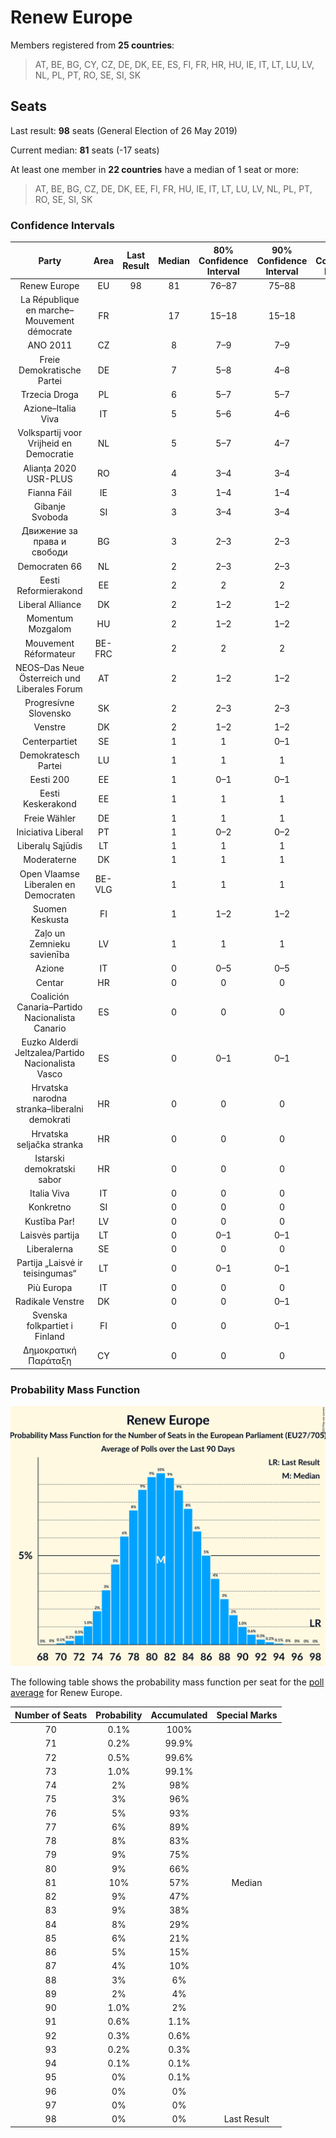 # Renew Europe

Members registered from **25 countries**:

> AT, BE, BG, CY, CZ, DE, DK, EE, ES, FI, FR, HR, HU, IE, IT, LT, LU, LV, NL, PL, PT, RO, SE, SI, SK

## Seats

Last result: **98** seats (General Election of 26 May 2019)

Current median: **81** seats (-17 seats)

At least one member in **22 countries** have a median of 1 seat or more:

> AT, BE, BG, CZ, DE, DK, EE, FI, FR, HU, IE, IT, LT, LU, LV, NL, PL, PT, RO, SE, SI, SK

### Confidence Intervals

| Party | Area | Last Result | Median | 80% Confidence Interval | 90% Confidence Interval | 95% Confidence Interval | 99% Confidence Interval |
|:-----:|:----:|:-----------:|:------:|:-----------------------:|:-----------------------:|:-----------------------:|:-----------------------:|
| Renew Europe | EU | 98 | 81 | 76–87 | 75–88 | 74–89 | 72–92 |
| La République en marche–Mouvement démocrate | FR | | 17 | 15–18 | 15–18 | 15–19 | 14–19 |
| ANO 2011 | CZ | | 8 | 7–9 | 7–9 | 7–9 | 6–10 |
| Freie Demokratische Partei | DE | | 7 | 5–8 | 4–8 | 4–9 | 4–10 |
| Trzecia Droga | PL | | 6 | 5–7 | 5–7 | 4–7 | 4–8 |
| Azione–Italia Viva | IT | | 5 | 5–6 | 4–6 | 4–7 | 4–7 |
| Volkspartij voor Vrijheid en Democratie | NL | | 5 | 5–7 | 4–7 | 4–8 | 4–8 |
| Alianța 2020 USR-PLUS | RO | | 4 | 3–4 | 3–4 | 2–4 | 2–5 |
| Fianna Fáil | IE | | 3 | 1–4 | 1–4 | 1–4 | 1–4 |
| Gibanje Svoboda | SI | | 3 | 3–4 | 3–4 | 3–4 | 3–4 |
| Движение за права и свободи | BG | | 3 | 2–3 | 2–3 | 2–3 | 2–3 |
| Democraten 66 | NL | | 2 | 2–3 | 2–3 | 2–3 | 2–3 |
| Eesti Reformierakond | EE | | 2 | 2 | 2 | 2 | 2–3 |
| Liberal Alliance | DK | | 2 | 1–2 | 1–2 | 1–2 | 1–2 |
| Momentum Mozgalom | HU | | 2 | 1–2 | 1–2 | 1–2 | 1–2 |
| Mouvement Réformateur | BE-FRC | | 2 | 2 | 2 | 1–2 | 1–2 |
| NEOS–Das Neue Österreich und Liberales Forum | AT | | 2 | 1–2 | 1–2 | 1–2 | 1–2 |
| Progresívne Slovensko | SK | | 2 | 2–3 | 2–3 | 1–3 | 1–3 |
| Venstre | DK | | 2 | 1–2 | 1–2 | 1–2 | 1–2 |
| Centerpartiet | SE | | 1 | 1 | 0–1 | 0–1 | 0–1 |
| Demokratesch Partei | LU | | 1 | 1 | 1 | 1 | 1–2 |
| Eesti 200 | EE | | 1 | 0–1 | 0–1 | 0–1 | 0–1 |
| Eesti Keskerakond | EE | | 1 | 1 | 1 | 1–2 | 1–2 |
| Freie Wähler | DE | | 1 | 1 | 1 | 1–2 | 0–2 |
| Iniciativa Liberal | PT | | 1 | 0–2 | 0–2 | 0–2 | 0–3 |
| Liberalų Sąjūdis | LT | | 1 | 1 | 1 | 1 | 1–2 |
| Moderaterne | DK | | 1 | 1 | 1 | 1 | 0–1 |
| Open Vlaamse Liberalen en Democraten | BE-VLG | | 1 | 1 | 1 | 1 | 1 |
| Suomen Keskusta | FI | | 1 | 1–2 | 1–2 | 1–2 | 1–2 |
| Zaļo un Zemnieku savienība | LV | | 1 | 1 | 1 | 1 | 1 |
| Azione | IT | | 0 | 0–5 | 0–5 | 0–5 | 0–6 |
| Centar | HR | | 0 | 0 | 0 | 0 | 0–1 |
| Coalición Canaria–Partido Nacionalista Canario | ES | | 0 | 0 | 0 | 0 | 0 |
| Euzko Alderdi Jeltzalea/Partido Nacionalista Vasco | ES | | 0 | 0–1 | 0–1 | 0–1 | 0–1 |
| Hrvatska narodna stranka–liberalni demokrati | HR | | 0 | 0 | 0 | 0 | 0 |
| Hrvatska seljačka stranka | HR | | 0 | 0 | 0 | 0 | 0 |
| Istarski demokratski sabor | HR | | 0 | 0 | 0 | 0 | 0 |
| Italia Viva | IT | | 0 | 0 | 0 | 0–4 | 0–4 |
| Konkretno | SI | | 0 | 0 | 0 | 0 | 0 |
| Kustība Par! | LV | | 0 | 0 | 0 | 0 | 0 |
| Laisvės partija | LT | | 0 | 0–1 | 0–1 | 0–1 | 0–1 |
| Liberalerna | SE | | 0 | 0 | 0 | 0 | 0 |
| Partija „Laisvė ir teisingumas“ | LT | | 0 | 0–1 | 0–1 | 0–1 | 0–1 |
| Più Europa | IT | | 0 | 0 | 0 | 0 | 0–3 |
| Radikale Venstre | DK | | 0 | 0 | 0–1 | 0–1 | 0–1 |
| Svenska folkpartiet i Finland | FI | | 0 | 0 | 0–1 | 0–1 | 0–1 |
| Δημοκρατική Παράταξη | CY | | 0 | 0 | 0 | 0 | 0 |

### Probability Mass Function

![Graph with seats probability mass function not yet produced](average-2023-06-30-seats-pmf-reneweurope.png "Seats Probability Mass Function")

The following table shows the probability mass function per seat for the [poll average](average-2023-06-30.html) for Renew Europe.

| Number of Seats | Probability | Accumulated | Special Marks |
|:---------------:|:-----------:|:-----------:|:-------------:|
| 70 | 0.1% | 100% |  |
| 71 | 0.2% | 99.9% |  |
| 72 | 0.5% | 99.6% |  |
| 73 | 1.0% | 99.1% |  |
| 74 | 2% | 98% |  |
| 75 | 3% | 96% |  |
| 76 | 5% | 93% |  |
| 77 | 6% | 89% |  |
| 78 | 8% | 83% |  |
| 79 | 9% | 75% |  |
| 80 | 9% | 66% |  |
| 81 | 10% | 57% | Median |
| 82 | 9% | 47% |  |
| 83 | 9% | 38% |  |
| 84 | 8% | 29% |  |
| 85 | 6% | 21% |  |
| 86 | 5% | 15% |  |
| 87 | 4% | 10% |  |
| 88 | 3% | 6% |  |
| 89 | 2% | 4% |  |
| 90 | 1.0% | 2% |  |
| 91 | 0.6% | 1.1% |  |
| 92 | 0.3% | 0.6% |  |
| 93 | 0.2% | 0.3% |  |
| 94 | 0.1% | 0.1% |  |
| 95 | 0% | 0.1% |  |
| 96 | 0% | 0% |  |
| 97 | 0% | 0% |  |
| 98 | 0% | 0% | Last Result |


